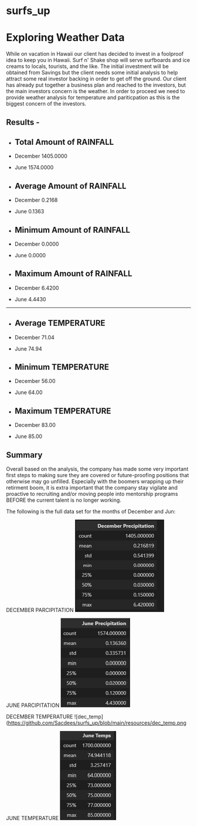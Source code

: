 # surfs_up
# Exploring Weather Data

While on vacation in Hawaii our client has decided to invest in a foolproof idea to keep you in Hawaii.  Surf n' Shake shop will serve surfboards and ice creams to locals, tourists, and the like.  The initial investment will be obtained from Savings but the client needs some initial analysis to help attract some real investor backing in order to get off the ground.  Our client has already put together a business plan and reached to the investors, but the main investors concern is the weather.  In order to proceed we need to provide weather analysis for temperature and pariticpation as this is the biggest concern of the investors.



## Results - 

- ## Total Amount of RAINFALL 
-   December        1405.0000
-   June            1574.0000

- ## Average Amount of RAINFALL
-   December        0.2168
-   June            0.1363

- ## Minimum Amount of RAINFALL 
-   December        0.0000
-   June            0.0000

- ## Maximum Amount of RAINFALL 
-   December        6.4200
-   June            4.4430
-------------------------------
  
- ## Average TEMPERATURE
-   December        71.04
-   June            74.94

- ## Minimum TEMPERATURE
-   December        56.00
-   June            64.00

- ## Maximum TEMPERATURE
-   December        83.00
-   June            85.00


## Summary

Overall based on the analysis, the company has made some very important first steps to making sure they are covered or future-proofing positions that otherwise may go unfilled.  Especially with the boomers wrapping up their retirment boom, it is extra important that the company stay vigilate and proactive to recruiting and/or moving people into mentorship programs BEFORE the current talent is no longer working.  

The following is the full data set for the months of December and Jun:

DECEMBER PARCIPITATION
![dec_rain](https://github.com/Sacdees/surfs_up/blob/main/resources/dec_rain.png)

JUNE PARCIPITATION
![june_rain](https://github.com/Sacdees/surfs_up/blob/main/resources/june_rain.png)

DECEMBER TEMPERATURE
![dec_temp](https://github.com/Sacdees/surfs_up/blob/main/resources/dec_temp.png

JUNE TEMPERATURE 
![june_temp](https://github.com/Sacdees/surfs_up/blob/main/resources/june_temp.png)




